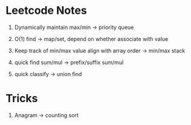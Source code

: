 # Leetcode Notes

1. Dynamically maintain max/min -> priority queue
   
1. O(1) find -> map/set, depend on whether associate with value

1. Keep track of min/max value align with array order -> min/max stack

1. quick find sum/mul -> prefix/suffix sum/mul

1. quick classify -> union find
# Tricks

1. Anagram -> counting sort